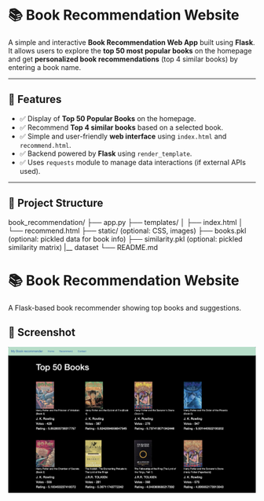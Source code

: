 # 📚 Book Recommendation Website

A simple and interactive **Book Recommendation Web App** built using **Flask**.  
It allows users to explore the **top 50 most popular books** on the homepage and get **personalized book recommendations** (top 4 similar books) by entering a book name.

---

## 🚀 Features

- ✅ Display of **Top 50 Popular Books** on the homepage.
- ✅ Recommend **Top 4 similar books** based on a selected book.
- ✅ Simple and user-friendly **web interface** using `index.html` and `recommend.html`.
- ✅ Backend powered by **Flask** using `render_template`.
- ✅ Uses `requests` module to manage data interactions (if external APIs used).

---

## 📁 Project Structure

book_recommendation/
├── app.py
├── templates/
│ ├── index.html
│ └── recommend.html
├── static/ (optional: CSS, images)
├── books.pkl (optional: pickled data for book info)
├── similarity.pkl (optional: pickled similarity matrix)
|__ dataset
└── README.md
# 📚 Book Recommendation Website

A Flask-based book recommender showing top books and suggestions.

## 🔻 Screenshot

![Homepage Screenshot](screenshot.png)

